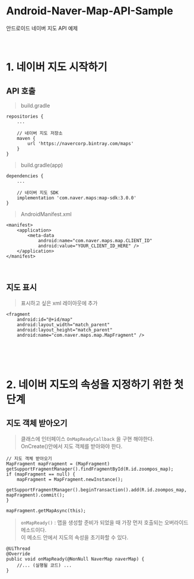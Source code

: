 # Android-Naver-Map-API-Sample
안드로이드 네이버 지도 API 예제<br /><br /><br />

# 1. 네이버 지도 시작하기 

## API 호출
>build.gradle
```
repositories {
    ...

    // 네이버 지도 저장소
    maven {
        url 'https://navercorp.bintray.com/maps'
    }
}
```       

>build.gradle(app)
```
dependencies {
    ...

    // 네이버 지도 SDK
    implementation 'com.naver.maps:map-sdk:3.0.0'
}
```

>AndroidManifest.xml
```
<manifest>
    <application>
        <meta-data
            android:name="com.naver.maps.map.CLIENT_ID"
            android:value="YOUR_CLIENT_ID_HERE" />
    </application>
</manifest>
```
<br />

## 지도 표시
>표시하고 싶은 xml 레이아웃에 추가

```
<fragment 
    android:id="@+id/map"
    android:layout_width="match_parent"
    android:layout_height="match_parent"
    android:name="com.naver.maps.map.MapFragment" />
```





<br /><br /><br />

# 2. 네이버 지도의 속성을 지정하기 위한 첫 단계

## 지도 객체 받아오기
> 클래스에 인터페이스 `OnMapReadyCallback` 을 구현 해야한다.<br/>
> OnCreate()안에서 지도 객체를 받아와야 한다.

```
// 지도 객체 받아오기
MapFragment mapFragment = (MapFragment) getSupportFragmentManager().findFragmentById(R.id.zoompos_map);
if (mapFragment == null) {
    mapFragment = MapFragment.newInstance();
    getSupportFragmentManager().beginTransaction().add(R.id.zoompos_map, mapFragment).commit();
}

mapFragment.getMapAsync(this);
```

>`onMapReady()` : 맵을 생성할 준비가 되었을 때 가장 먼저 호출되는 오버라이드 메소드이다. <br/>
>이 메소드 안에서 지도의 속성을 초기화할 수 있다. 
```
@UiThread
@Override
public void onMapReady(@NonNull NaverMap naverMap) {
    //... (실행될 코드) ...
}